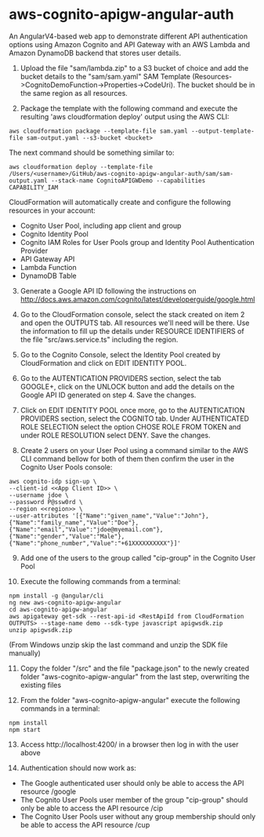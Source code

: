 # aws-cognito-apigw-angular-auth

An AngularV4-based web app to demonstrate different API authentication options using Amazon Cognito and API Gateway with an AWS Lambda and Amazon DynamoDB backend that stores user details.


1. Upload the file "sam/lambda.zip" to a S3 bucket of choice and add the bucket details to the "sam/sam.yaml" SAM Template (Resources->CognitoDemoFunction->Properties->CodeUri). The bucket should be in the same region as all resources.

2. Package the template with the following command and execute the resulting 'aws cloudformation deploy' output using the AWS CLI:

```
aws cloudformation package --template-file sam.yaml --output-template-file sam-output.yaml --s3-bucket <bucket>
```

The next command should be something similar to:

```
aws cloudformation deploy --template-file /Users/<username>/GitHub/aws-cognito-apigw-angular-auth/sam/sam-output.yaml --stack-name CognitoAPIGWDemo --capabilities CAPABILITY_IAM
```

CloudFormation will automatically create and configure the following resources in your account:

* Cognito User Pool, including app client and group
* Cognito Identity Pool
* Cognito IAM Roles for User Pools group and Identity Pool Authentication Provider
* API Gateway API
* Lambda Function
* DynamoDB Table

3. Generate a Google API ID following the instructions on http://docs.aws.amazon.com/cognito/latest/developerguide/google.html 

4. Go to the CloudFormation console, select the stack created on item 2 and open the OUTPUTS tab. All resources we'll need will be there. Use the information to fill up the details under RESOURCE IDENTIFIERS of the file "src/aws.service.ts" including the region.

5. Go to the Cognito Console, select the Identity Pool created by CloudFormation and click on EDIT IDENTITY POOL. 

6. Go to the AUTENTICATION PROVIDERS section, select the tab GOOGLE+, click on the UNLOCK button and add the details on the Google API ID generated on step 4. Save the changes.

7. Click on EDIT IDENTITY POOL once more, go to the AUTENTICATION PROVIDERS section, select the COGNITO tab. Under AUTHENTICATED ROLE SELECTION select the option CHOSE ROLE FROM TOKEN and under ROLE RESOLUTION select DENY. Save the changes.

8. Create 2 users on your User Pool using a command similar to the AWS CLI command bellow for both of them then confirm the user in the Cognito User Pools console:

```
aws cognito-idp sign-up \
--client-id <<App Client ID>> \
--username jdoe \
--password P@ssw0rd \
--region <<region>> \
--user-attributes '[{"Name":"given_name","Value":"John"},{"Name":"family_name","Value":"Doe"},{"Name":"email","Value":"jdoe@myemail.com"},{"Name":"gender","Value":"Male"},{"Name":"phone_number","Value":"+61XXXXXXXXXX"}]'
```

9. Add one of the users to the group called "cip-group" in the Cognito User Pool

10. Execute the following commands from a terminal:

```
npm install -g @angular/cli
ng new aws-cognito-apigw-angular
cd aws-cognito-apigw-angular
aws apigateway get-sdk --rest-api-id <RestApiId from CloudFormation OUTPUTS> --stage-name demo --sdk-type javascript apigwsdk.zip
unzip apigwsdk.zip
```

(From Windows unzip skip the last command and unzip the SDK file manually)

11. Copy the folder "/src" and the file "package.json" to the newly created folder "aws-cognito-apigw-angular" from the last step, overwriting the existing files

12. From the folder "aws-cognito-apigw-angular" execute the following commands in a terminal:

```
npm install 
npm start
```

13. Access http://localhost:4200/ in a browser then log in with the user above

14. Authentication should now work as:

* The Google authenticated user should only be able to access the API resource /google
* The Cognito User Pools user member of the group "cip-group" should only be able to access the API resource /cip
* The Cognito User Pools user without any group membership should only be able to access the API resource /cup


